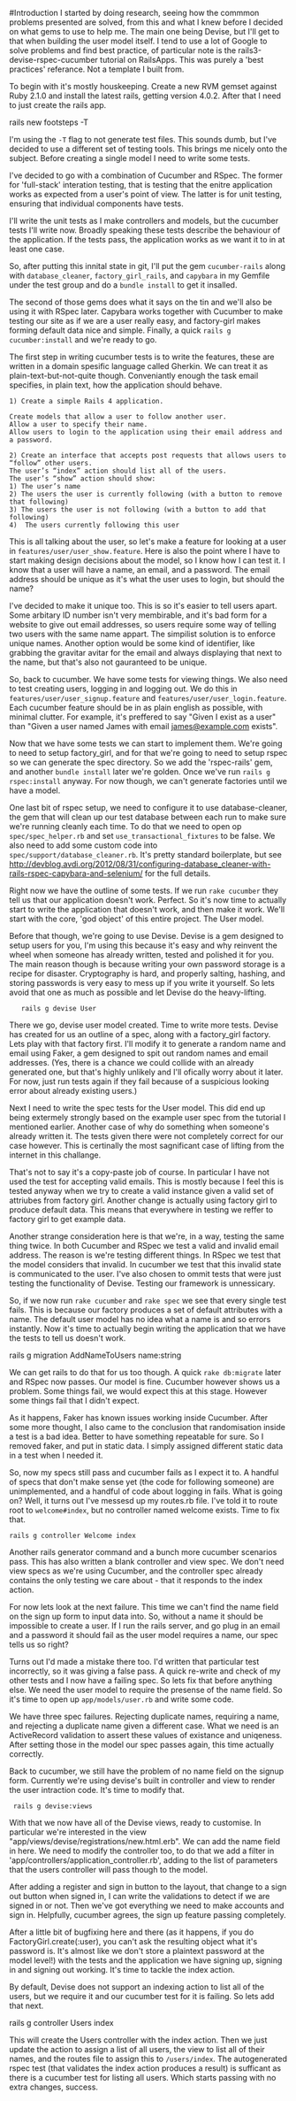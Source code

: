 #Introduction
I started by doing research, seeing how the commmon problems presented are solved, from this and what I knew before I decided on what gems to use to help me. The main one being Devise, but I'll get to that when building the user model itself. I tend to use a lot of Google to solve problems and find best practice, of particular note is the rails3-devise-rspec-cucumber tutorial on RailsApps. This was purely a 'best practices' referance. Not a template I built from.

To begin with it's mostly houskeeping. Create a new RVM gemset against Ruby 2.1.0 and install the latest rails, getting version 4.0.2. After that I need to just create the rails app.

   rails new footsteps -T

I'm using the `-T` flag to not generate test files. This sounds dumb, but I've decided to use a different set of testing tools. This brings me nicely onto the subject. Before creating a single model I need to write some tests.

I've decided to go with a combination of Cucumber and RSpec. The former for 'full-stack' interation testing, that is testing that the enitre application works as expected from a user's point of view. The latter is for unit testing, ensuring that individual components have tests.

I'll write the unit tests as I make controllers and models, but the cucumber tests I'll write now. Broadly speaking these tests describe the behaviour of the application. If the tests pass, the application works as we want it to in at least one case.

So, after putting this innital state in git, I'll put the gem `cucumber-rails` along with `database_cleaner`, `factory_girl_rails`, and `capybara` in my Gemfile under the test group and do a `bundle install` to get it insalled.

The second of those gems does what it says on the tin and we'll also be using it with RSpec later. Capybara works together with Cucumber to make testing our site as if we are a user really easy, and factory-girl makes forming default data nice and simple. Finally, a quick `rails g cucumber:install` and we're ready to go.

The first step in writing cucumber tests is to write the features, these are written in a domain spesific language called Gherkin. We can treat it as plain-text-but-not-quite though. Conveniantly enough the task email specifies, in plain text, how the application should behave.

    1) Create a simple Rails 4 application.

    Create models that allow a user to follow another user.
    Allow a user to specify their name.
    Allow users to login to the application using their email address and a password.

    2) Create an interface that accepts post requests that allows users to “follow” other users.
    The user’s “index” action should list all of the users.
    The user’s “show” action should show:
    1) The user’s name
    2) The users the user is currently following (with a button to remove that following)
    3) The users the user is not following (with a button to add that following)
    4)  The users currently following this user

This is all talking about the user, so let's make a feature for looking at a user in `features/user/user_show.feature`. Here is also the point where I have to start making design decisions about the model, so I know how I can test it. I know that a user will have a name, an email, and a password. The email address should be unique as it's what the user uses to login, but should the name?

I've decided to make it unique too. This is so it's easier to tell users apart. Some arbitary ID number isn't very membirable, and it's bad form for a website to give out email addresses, so users require some way of telling two users with the same name appart. The simpilist solution is to enforce unique names. Another option would be some kind of identifier, like grabbing the gravitar avitar for the email and always displaying that next to the name, but that's also not gauranteed to be unique.

So, back to cucumber. We have some tests for viewing things. We also need to test creating users, logging in and logging out. We do this in `features/user/user_signup.feature` and `features/user/user_login.feature`. Each cucumber feature should be in as plain english as possible, with minimal clutter. For example, it's preffered to say "Given I exist as a user" than "Given a user named James with email james@example.com exists".

Now that we have some tests we can start to implement them. We're going to need to setup factory_girl, and for that we're going to need to setup rspec so we can generate the spec directory. So we add the 'rspec-rails' gem, and another `bundle install` later we're golden. Once we've run `rails g rspec:install` anyway. For now though, we can't generate factories until we have a model.

One last bit of rspec setup, we need to configure it to use database-cleaner, the gem that will clean up our test database between each run to make sure we're running cleanly each time. To do that we need to open op `spec/spec_helper.rb` and set `use_transactional_fixtures` to be false. We also need to add some custom code into `spec/support/database_cleaner.rb`. It's pretty standard boilerplate, but see http://devblog.avdi.org/2012/08/31/configuring-database_cleaner-with-rails-rspec-capybara-and-selenium/ for the full details.

Right now we have the outline of some tests. If we run `rake cucumber` they tell us that our application doesn't work. Perfect. So it's now time to actually start to write the application that doesn't work, and then make it work. We'll start with the core, 'god object' of this entire project. The User model.

Before that though, we're going to use Devise. Devise is a gem designed to setup users for you, I'm using this because it's easy and why reinvent the wheel when someone has already written, tested and polished it for you. The main reason though is because writing your own password storage is a recipe for disaster. Cryptography is hard, and properly salting, hashing, and storing passwords is very easy to mess up if you write it yourself. So lets avoid that one as much as possible and let Devise do the heavy-lifting.

       rails g devise User

There we go, devise user model created. Time to write more tests. Devise has created for us an outline of a spec, along with a factory_girl factory. Lets play with that factory first. I'll modify it to generate a random name and email using Faker, a gem designed to spit out random names and email addresses. (Yes, there is a chance we could collide with an already generated one, but that's highly unlikely and I'll ofically worry about it later. For now, just run tests again if they fail because of a suspicious looking error about already existing users.)

Next I need to write the spec tests for the User model. This did end up being extermely strongly based on the example user spec from the tutorial I mentioned earlier. Another case of why do something when someone's already written it. The tests given there were not completely correct for our case however. This is certinally the most sagnificant case of lifting from the internet in this challange.

That's not to say it's a copy-paste job of course. In particular I have not used the test for accepting valid emails. This is mostly because I feel this is tested anyway when we try to create a valid instance given a valid set of attriubes from factory girl. Another change is actually using factory girl to produce default data. This means that everywhere in testing we reffer to factory girl to get example data.

Another strange consideration here is that we're, in a way, testing the same thing twice. In both Cucumber and RSpec we test a valid and invalid email address. The reason is we're testing different things. In RSpec we test that the model considers that invalid. In cucumber we test that this invalid state is communicated to the user. I've also chosen to ommit tests that were just testing the functionality of Devise. Testing our framework is unnessicary.

So, if we now run `rake cucumber` and `rake spec` we see that every single test fails. This is because our factory produces a set of default attributes with a name. The default user model has no idea what a name is and so errors instantly. Now it's time to actually begin writing the application that we have the tests to tell us doesn't work.

   rails g migration AddNameToUsers name:string

We can get rails to do that for us too though. A quick `rake db:migrate` later and RSpec now passes. Our model is fine. Cucumber however shows us a problem. Some things fail, we would expect this at this stage. However some things fail that I didn't expect.

As it happens, Faker has known issues working inside Cucumber. After some more thought, I also came to the conclusion that randomisation inside a test is a bad idea. Better to have something repeatable for sure. So I removed faker, and put in static data. I simply assigned different static data in a test when I needed it.

So, now my specs still pass and cucumber fails as I expect it to. A handful of specs that don't make sense yet (the code for following someone) are unimplemented, and a handful of code about logging in fails. What is going on? Well, it turns out I've messesd up my routes.rb file. I've told it to route root to `welcome#index`, but no controller named welcome exists. Time to fix that.

    rails g controller Welcome index

Another rails generator command and a bunch more cucumber scenarios pass. This has also written a blank controller and view spec. We don't need view specs as we're using Cucumber, and the controller spec already contains the only testing we care about - that it responds to the index action.

For now lets look at the next failure. This time we can't find the name field on the sign up form to input data into. So, without a name it should be impossible to create a user. If I run the rails server, and go plug in an email and a password it should fail as the user model requires a name, our spec tells us so right?

Turns out I'd made a mistake there too. I'd written that particular test incorrectly, so it was giving a false pass. A quick re-write and check of my other tests and I now have a failing spec. So lets fix that before anything else. We need the user model to require the presense of the name field. So it's time to open up `app/models/user.rb` and write some code.

We have three spec failures. Rejecting duplicate names, requiring a name, and rejecting a duplicate name given a different case. What we need is an ActiveRecord validation to assert these values of existance and uniqeness. After setting those in the model our spec passes again, this time actually correctly.

Back to cucumber, we still have the problem of no name field on the signup form. Currently we're using devise's built in controller and view to render the user intraction code. It's time to modify that.

     rails g devise:views

With that we now have all of the Devise views, ready to customise. In particular we're interested in the view "app/views/devise/registrations/new.html.erb". We can add the name field in here. We need to modify the controller too, to do that we add a filter in 'app/controllers/application_controller.rb', adding to the list of parameters that the users controller will pass though to the model.

After adding a register and sign in button to the layout, that change to a sign out button when signed in, I can write the validations to detect if we are signed in or not. Then we've got everything we need to make accounts and sign in. Helpfully, cucumber agrees, the sign up feature passing completely.

After a little bit of bugfixing here and there (as it happens, if you do FactoryGirl.create(:user), you can't ask the resulting object what it's password is. It's almost like we don't store a plaintext password at the model level!) with the tests and the application we have signing up, signing in and signing out working. It's time to tackle the index action.

By default, Devise does not support an indexing action to list all of the users, but we require it and our cucumber test for it is failing. So lets add that next.

   rails g controller Users index

This will create the Users controller with the index action. Then we just update the action to assign a list of all users, the view to list all of their names, and the routes file to assign this to `/users/index`. The autogenerated rspec test (that validates the index action produces a result) is sufficant as there is a cucumber test for listing all users. Which starts passing with no extra changes, success.

